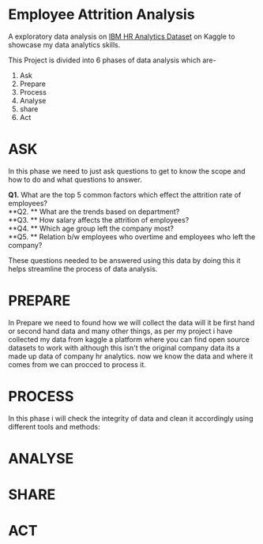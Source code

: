 # Employee Attrition Analysis 

A exploratory data analysis on [IBM HR Analytics Dataset](https://www.kaggle.com/datasets/pavansubhasht/ibm-hr-analytics-attrition-dataset/data) on Kaggle to showcase my data analytics skills.


This Project is divided into 6 phases of data analysis which are-
1. Ask
2. Prepare
3. Process
4. Analyse
5. share
6. Act

# ASK

In this phase we need to just ask questions to get to know the scope and how to do and what questions to answer.

**Q1.** What are the top 5 common factors which effect the attrition rate of employees?  
**Q2. ** What are the trends based on department?  
**Q3. ** How salary affects the attrition of employees?  
**Q4. ** Which age group left the company most?  
**Q5. ** Relation b/w employees who overtime and employees who left the company?  

These questions needed to be answered using this data by doing this it helps streamline the process of data analysis.

# PREPARE

In Prepare we need to found how we will collect the data will it be first hand or second hand data and many other things,
as per my project i have collected my data from kaggle a platform where you can find open source datasets to work with although this isn't the original company data its a made up data of company hr analytics.
now we know the data and where it comes from we can procced to process it.

# PROCESS

In this phase i will check the integrity of data and clean it accordingly using different tools and methods:


# ANALYSE
# SHARE 
# ACT



